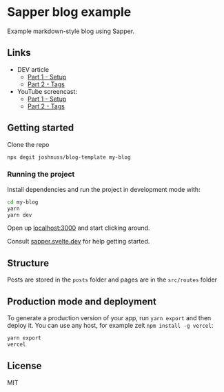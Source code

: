# Sapper blog example

Example markdown-style blog using Sapper.

## Links

- DEV article
  - [Part 1 - Setup](https://dev.to/joshnuss/create-a-blog-with-markdown-sapper-50ad)
  - [Part 2 - Tags](https://dev.to/joshnuss/create-a-blog-with-sapper-markdown-part-2-31m4)
- YouTube screencast:
  - [Part 1 - Setup](https://youtu.be/9dSrsDdHyHg)
  - [Part 2 - Tags](https://youtu.be/PGLsFfBf1UA)

## Getting started

Clone the repo

```
npx degit joshnuss/blog-template my-blog
```

### Running the project

Install dependencies and run the project in development mode with:

```bash
cd my-blog
yarn
yarn dev
```

Open up [localhost:3000](http://localhost:3000) and start clicking around.

Consult [sapper.svelte.dev](https://sapper.svelte.dev) for help getting started.


## Structure

Posts are stored in the `posts` folder and pages are in the `src/routes` folder


## Production mode and deployment

To generate a production version of your app, run `yarn export` and then deploy it. You can use any host, for example zeit `npm install -g vercel`: 

```bash
yarn export
vercel
```

## License

MIT
